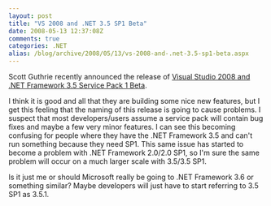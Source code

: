 ```yaml
---
layout: post
title: "VS 2008 and .NET 3.5 SP1 Beta"
date: 2008-05-13 12:37:08Z
comments: true
categories: .NET
alias: /blog/archive/2008/05/13/vs-2008-and-.net-3.5-sp1-beta.aspx
---
```


Scott Guthrie recently announced the release of [Visual Studio 2008 and .NET Framework 3.5 Service Pack 1 Beta][1].

I think it is good and all that they are building some nice new features, but I get this feeling that the naming of this release is going to
cause problems. I suspect that most developers/users assume a service pack will contain bug fixes and maybe a few very minor features.
I can see this becoming confusing for people where they have the .NET Framework 3.5 and can't run something because they need SP1.
This same issue has started to become a problem with .NET Framework 2.0/2.0 SP1, so I'm sure the same problem will occur on a much larger
scale with 3.5/3.5 SP1.

Is it just me or should Microsoft really be going to .NET Framework 3.6 or something similar? Maybe developers will just have to start referring
to 3.5 SP1 as 3.5.1.

[1]: http://weblogs.asp.net/scottgu/archive/2008/05/12/visual-studio-2008-and-net-framework-3-5-service-pack-1-beta.aspx
